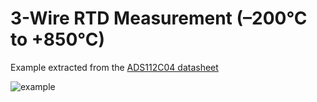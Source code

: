 # 3-Wire RTD Measurement (–200°C to +850°C)
Example extracted from the [ADS112C04 datasheet](https://www.ti.com/lit/ds/symlink/ads112c04.pdf?ts=1643160958480&ref_url=https%253A%252F%252Fwww.google.com%252F)

![example](https://user-images.githubusercontent.com/72839552/151723851-31899b2d-f528-400e-b2bb-2a5bca3d71e1.JPG)
